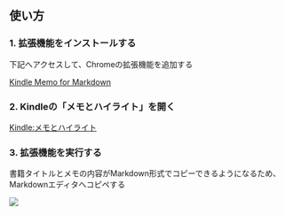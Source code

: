 ## 使い方
### 1. 拡張機能をインストールする

下記へアクセスして、Chromeの拡張機能を追加する

[Kindle Memo for Markdown](https://chromewebstore.google.com/detail/kindle-memo-for-markdown/hnhdcehgemfkldlnnioklbidihianpko?hl=ja)

### 2. Kindleの「メモとハイライト」を開く

[Kindle:メモとハイライト](https://read.amazon.co.jp/notebook)

### 3. 拡張機能を実行する

書籍タイトルとメモの内容がMarkdown形式でコピーできるようになるため、Markdownエディタへコピペする

![](https://lh3.googleusercontent.com/ylVuAJ2LXNFSY1nP3dMkSW526JYZapGBJGVonRsVS_O0b6j8y6y1m8xo3ES1uZRcSaeHyjQytYA0Kd4vHIqct7pkq8s=s1600-w1600-h1000)
